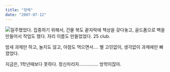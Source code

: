 ```yaml
---
title: "정체"
date: "2007-07-12"
---
```


![](http://kimsungi.cafe24.com/wp-content/uploads/2010/11/cfile10.uf_.1708282F4CEAB32606A686.jpg)질주했었다. 집중하기 위해서, 건물 복도 끝자락에 책상을 갖다놓고, 골드폼으로 벽을 만들어서 작업도 했다. 자리 이름도 만들었었다. 25 club.

밤새 과제만 하고, 놀지도 않고, 야참도 먹으면서.... 별 고민없이, 생각없이 과제에만 빠졌었다.

지금은, 1학년때보다 못하다. 정신차리자............... 방학이잖아.
